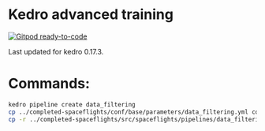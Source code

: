 # Kedro advanced training

[![Gitpod ready-to-code](https://img.shields.io/badge/Gitpod-ready--to--code-blue?logo=gitpod)](https://gitpod.io/#https://github.com/AntonyMilneQB/kedro-advanced-training)

Last updated for kedro 0.17.3.

# Commands:

```bash
kedro pipeline create data_filtering
cp ../completed-spaceflights/conf/base/parameters/data_filtering.yml conf/base/parameters
cp -r ../completed-spaceflights/src/spaceflights/pipelines/data_filtering/ src/spaceflights/pipelines/data_filtering  
```
